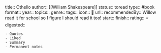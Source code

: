 title:: Othello
author:: [[William Shakespeare]]
status:: toread
type:: #book
format::
year::
topics::
genre::
tags::
icon:: 📖
url::
recommendedBy:: Willow read it for school so I figure I should read it too!
start::
finish::
rating:: ⭐️
digested::

	- Quotes
	- Liked
	- Summary
	- Permanent notes